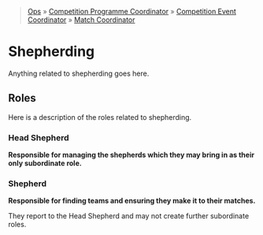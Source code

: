 > [Ops](https://bitbucket.org/srobo/ops-manual/wiki/Home) » [Competition Programme Coordinator](https://bitbucket.org/rspanton/sr-comp-programme/wiki/Home) » [Competition Event Coordinator](https://bitbucket.org/rspanton/sr-event-coord/wiki/Home) » [Match Coordinator](https://github.com/thomasleese/sr-match-coordinator/wiki)

# Shepherding

Anything related to shepherding goes here.

## Roles

Here is a description of the roles related to shepherding.

### Head Shepherd

**Responsible for managing the shepherds which they may bring in as their only subordinate role.**

### Shepherd

**Responsible for finding teams and ensuring they make it to their matches.**

They report to the Head Shepherd and may not create further subordinate roles.